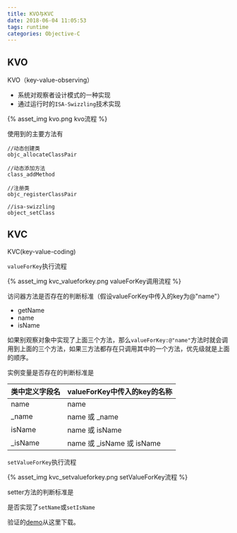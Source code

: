 ```yaml
---
title: KVO与KVC
date: 2018-06-04 11:05:53
tags: runtime
categories: Objective-C
---
```


## KVO
KVO（key-value-observing）
- 系统对观察者设计模式的一种实现
- 通过运行时的`ISA-Swizzling`技术实现

{% asset_img kvo.png kvo流程 %}

使用到的主要方法有
```
//动态创建类
objc_allocateClassPair

//动态添加方法
class_addMethod

//注册类
objc_registerClassPair

//isa-swizzling
object_setClass
```

## KVC

KVC(key-value-coding)

`valueForKey`执行流程

{% asset_img kvc_valueforkey.png valueForKey调用流程 %}

访问器方法是否存在的判断标准（假设valueForKey中传入的key为@"name"）

- getName
- name
- isName

如果别观察对象中实现了上面三个方法，那么`valueForKey:@"name"`方法时就会调用到上面的三个方法，如果三方法都存在只调用其中的一个方法，优先级就是上面的顺序。

实例变量是否存在的判断标准是

类中定义字段名 | valueForKey中传入的key的名称
 --|--
name | name
_name | name 或 _name
isName | name 或 isName
_isName | name 或 _isName 或 isName


`setValueForKey`执行流程

{% asset_img kvc_setvalueforkey.png setValueForKey流程 %}

setter方法的判断标准是

是否实现了`setName`或`setIsName`

验证的[demo](https://github.com/leoliuyt/DMKVO)从这里下载。